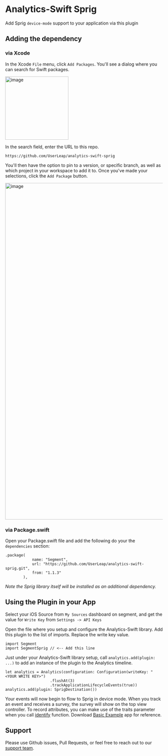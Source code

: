 # Analytics-Swift Sprig
Add Sprig `device-mode` support to your application via this plugin

## Adding the dependency
### via Xcode
In the Xcode `File` menu, click `Add Packages`.  You'll see a dialog where you can search for Swift packages.

<img width="202" alt="image" src="https://user-images.githubusercontent.com/73458232/180099287-de18ce96-0e7b-4587-a0a5-a71ada3b8d72.png">

In the search field, enter the URL to this repo.

`https://github.com/UserLeap/analytics-swift-sprig`

You'll then have the option to pin to a version, or specific branch, as well as which project in your workspace to add it to.  Once you've made your selections, click the `Add Package` button.  

<img width="1075" alt="image" src="https://user-images.githubusercontent.com/73458232/180099361-94cdcbec-8f00-4cc2-9e2b-a16cd62dd8e0.png">


### via Package.swift

Open your Package.swift file and add the following do your the `dependencies` section:

```
.package(
            name: "Segment",
            url: "https://github.com/UserLeap/analytics-swift-sprig.git",
            from: "1.1.3"
        ),
```


*Note the Sprig library itself will be installed as an additional dependency.*


## Using the Plugin in your App

Select your iOS Source from `My Sources` dashboard on segment, and get the value for `Write Key` from `Settings -> API Keys`

Open the file where you setup and configure the Analytics-Swift library.  Add this plugin to the list of imports. Replace the write key value.

```
import Segment
import SegmentSprig // <-- Add this line
```

Just under your Analytics-Swift library setup, call `analytics.add(plugin: ...)` to add an instance of the plugin to the Analytics timeline.

```
let analytics = Analytics(configuration: Configuration(writeKey: "<YOUR WRITE KEY>")
                    .flushAt(3)
                    .trackApplicationLifecycleEvents(true))
analytics.add(plugin: SprigDestination())
```

Your events will now begin to flow to Sprig in device mode. 
When you track an event and receives a survey, the survey will show on the top view controller.
To record attributes, you can make use of the traits parameter when you call [identify](https://segment.com/docs/connections/sources/catalog/libraries/mobile/swift-ios/#identify) function.
Download [Basic Example](https://github.com/UserLeap/analytics-swift-sprig/tree/main/Example/BasicExample) app for reference.

## Support

Please use Github issues, Pull Requests, or feel free to reach out to our [support team](https://segment.com/help/).
